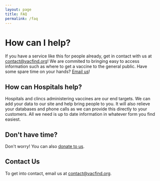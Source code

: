 ```yaml
---
layout: page
title: FAQ
permalink: /faq
---
```

# How can I help?

If you have a service like this for people already, get in contact with us at [contact@vacfind.org][1]!
We are commited to bringing easy to access information such as where to get a vaccine to the general public.
Have some spare time on your hands?
[Email us][1]!

## How can Hospitals help?

Hospitals and clincs administering vaccines are our end targets.
We can add your data to our site and help bring people to you.
It will also relieve your databases and phone calls as we can provide this directly to your customers.
All we need is up to date information in whatever form you find easiest.

## Don't have time?

Don't worry! You can also [donate to us][2].

## Contact Us

To get into contact, email us at [contact@vacfind.org][1].

[1]: mailto:contact@vacfind.org
[2]: about:blank
